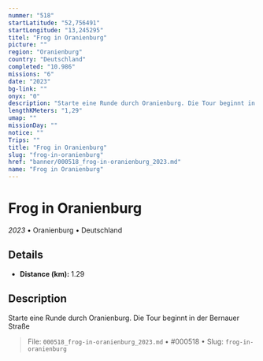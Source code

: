 ```yaml
---
nummer: "518"
startLatitude: "52,756491"
startLongitude: "13,245295"
titel: "Frog in Oranienburg"
picture: ""
region: "Oranienburg"
country: "Deutschland"
completed: "10.986"
missions: "6"
date: "2023"
bg-link: ""
onyx: "0"
description: "Starte eine Runde durch Oranienburg. Die Tour beginnt in der Bernauer Straße"
lengthKMeters: "1,29"
umap: ""
missionDay: ""
notice: ""
Trips: ""
title: "Frog in Oranienburg"
slug: "frog-in-oranienburg"
href: "banner/000518_frog-in-oranienburg_2023.md"
name: "Frog in Oranienburg"
---
```

# Frog in Oranienburg

*2023* • Oranienburg • Deutschland





## Details
- **Distance (km):** 1.29






## Description
Starte eine Runde durch Oranienburg. Die Tour beginnt in der Bernauer Straße




> File: `000518_frog-in-oranienburg_2023.md` • #000518 • Slug: `frog-in-oranienburg`
